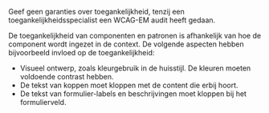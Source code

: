 Geef geen garanties over toegankelijkheid, tenzij een toegankelijkheidsspecialist een WCAG-EM audit heeft gedaan.

De toegankelijkheid van componenten en patronen is afhankelijk van hoe de component wordt ingezet in de context. De volgende aspecten hebben bijvoorbeeld invloed op de toegankelijkheid:

- Visueel ontwerp, zoals kleurgebruik in de huisstijl. De kleuren moeten voldoende contrast hebben.
- De tekst van koppen moet kloppen met de content die erbij hoort.
- De tekst van formulier-labels en beschrijvingen moet kloppen bij het formulierveld.

